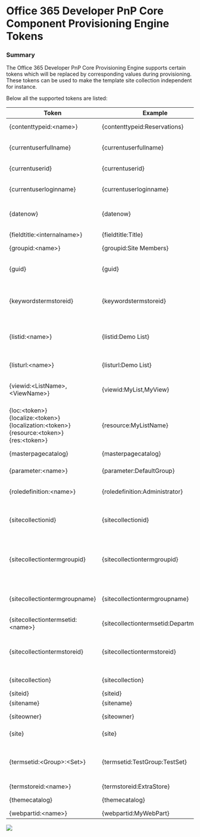 Office 365 Developer PnP Core Component Provisioning Engine Tokens
==================================================================

### Summary ###
The Office 365 Developer PnP Core Provisioning Engine supports certain tokens which will be replaced by corresponding values during provisioning.
These tokens can be used to make the template site collection independent for instance.

Below all the supported tokens are listed:


|Token|Example|Output example|Description
|-----|-------|-----------|-----
|{contenttypeid:&lt;name&gt;}|{contenttypeid:Reservations}|0x0102004F51EFDEA49C49668EF9C6744C8CF87D|Will return the id of the content type by name.|
|{currentuserfullname}|{currentuserfullname}|Test User|Will return the full name of the user. Notice, does not work when using app only authentication.|
|{currentuserid}|{currentuserid}|12|Will return the current user id, as present in the Site User Info List|
|{currentuserloginname}|{currentuserloginname}|i:0#.f\|membership\|user@domain.com|Returns the current login name of the user. Notice that this does not work when using app only authentication|
|{datenow}|{datenow}|2017-01-13T22:53:15.908Z|Returns the current date and time converted to UTC and formatted as "yyyy'-'MM'-'dd'T'HH':'mm':'ss'.'fffK"|
|{fieldtitle:&lt;internalname&gt;}|{fieldtitle:Title}|Title|Returns the title (displayname) of a field by its internal name|
|{groupid:&lt;name&gt;}|{groupid:Site Members}|5|Returns the id of the group by name|
|{guid}|{guid}|678149a4-208e-491e-9e93-a2b0d754f5e4|Returns a new guid without { }. Write {{guid}} to return a guid in the shape of {678149a4-208e-491e-9e93-a2b0d754f5e4}|
|{keywordstermstoreid}|{keywordstermstoreid}|FDF19D89-A82F-4AB9-9BB5-B49E6CA5212E|Will return the ID/Guid of the keyword term store, without { }. If you want a ID with { } around the value, use the token as follows: {{keywordstermstoreid}}|
|{listid:&lt;name&gt;}|{listid:Demo List}|FDF19D89-A82F-4AB9-9BB5-B49E6CA5212E|Will return the ID of the list specified by the parameter, which is the title of the list. If you want a ID with { } around the value, use the token as follows: {{listid:Demo List}}|
|{listurl:&lt;name&gt;}|{listurl:Demo List}|lists/demolist|Will return the url of the list specified by the parameter, which is the title of the list.|
|{viewid:&lt;ListName&gt;,&lt;ViewName&gt;}|{viewid:MyList,MyView}|ddc063cb-0c0e-4ce1-821c-a1f629992e42|Returns the id of a given view in a list without { }. Write {{viewid:MyList,MyView}} to return an id in the shape of {ddc063cb-0c0e-4ce1-821c-a1f629992e42}|
|{loc:&lt;token&gt;}<br/>{localize:&lt;token&gt;}<br/>{localization:&lt;token&gt;}<br/>{resource:&lt;token&gt;}<br/>{res:&lt;token&gt;}|{resource:MyListName}|Mijn lijst|Returns a token from an embedded resource file in a template for the current language of the web you are provisioning to.|
|{masterpagecatalog}|{masterpagecatalog}|/sites/demo/_catalogs/masterpage|Will return the server relative url of the masterpage catalog for the current site.|
|{parameter:&lt;name&gt;}|{parameter:DefaultGroup}|string value|Will return the value of the parameter as specified in the template.|
|{roledefinition:&lt;name&gt;}|{roledefinition:Administrator}|Object of type RoleDefinition|Returns a roledefinition, to be used in Security elements of the template. Eg. Administrator, Contributor, Reader|
|{sitecollectionid}|{sitecollectionid}|73170a53-c1ce-4cd0-9569-e464069f1a69|Returns the id of the current site collection. Write {{sitecollectionid}} to return the id in the shape of {73170a53-c1ce-4cd0-9569-e464069f1a69}|
|{sitecollectiontermgroupid}|{sitecollectiontermgroupid}|2235e428-83a9-4486-9583-64dd454f9918|Returns the id of the current site collection term group. This group is not present by default in SharePoint 2013 and 2016, but if the token is encountered in the template and the group does not exist, it will be created.|
|{sitecollectiontermgroupname}|{sitecollectiontermgroupname}|Site Collection - mytenant.sharepoint.com-sites-demo|Returns the name of the site collection term group.  You can use this value also in as a nested token, alike {termsetid:{sitecollectiontermgroupname}:mytermset}|
|{sitecollectiontermsetid:&lt;name&gt;}|{sitecollectiontermsetid:Departments}|52a3abcd-4dec-4b9a-b5ba-f9220f8d47bd|Returns the id of a specific termset in the site collection term group.|
|{sitecollectiontermstoreid}|{sitecollectiontermstoreid}|FDF19D89-A82F-4AB9-9BB5-B49E6CA5212E|Will return the ID/Guid of the site collection term store without enclosing { }. If you want a ID with { } around the value, use the token as follows: {{sitecollectiontermstoreid}}.|
|{sitecollection}|{sitecollection}|/sites/demo|Will return the server relative URL of the current site collection rootweb|
|{siteid}|{siteid}|cb779dae-0b29-4cec-b3ac-9983d3389ad0|Returns the id of the current web.|
|{sitename}|{sitename}|My Demo Site|Returns the title of the current web.|
|{siteowner}|{siteowner}|i:0#.f\|membership\|user@domain.com|Returns the login name of the current owner of the site.|
|{site}|{site}|/sites/demo/test|Will returm the server relative URL of the current web.|
|{termsetid:&lt;Group&gt;:&lt;Set&gt;}|{termsetid:TestGroup:TestSet}|FDF19D89-A82F-4AB9-9BB5-B49E6CA5212|Will return the ID of the termset that is residing under the specified group. If you want a ID with { } around the value, use the token as follows: {{termsetid:TestGroup:TestSet}}.|
|{termstoreid:&lt;name&gt;}|{termstoreid:ExtraStore}|d42bcad2-0603-4b86-8e3d-72177f4519ca|Returns the id of a termstore by its name.|
|{themecatalog}|{themecatalog}|/sites/demo/_catalogs/theme|Will return the server relative url of the current site theme catalog.|
|{webpartid:&lt;name&gt;}|{webpartid:MyWebPart}|767245f6-5f47-4cb5-b558-bcc04956bb7b|Returns the id of a webpart by its name.|
<img src="https://telemetry.sharepointpnp.com/pnp-sites-core/core/provisioningenginetokens" /> 

